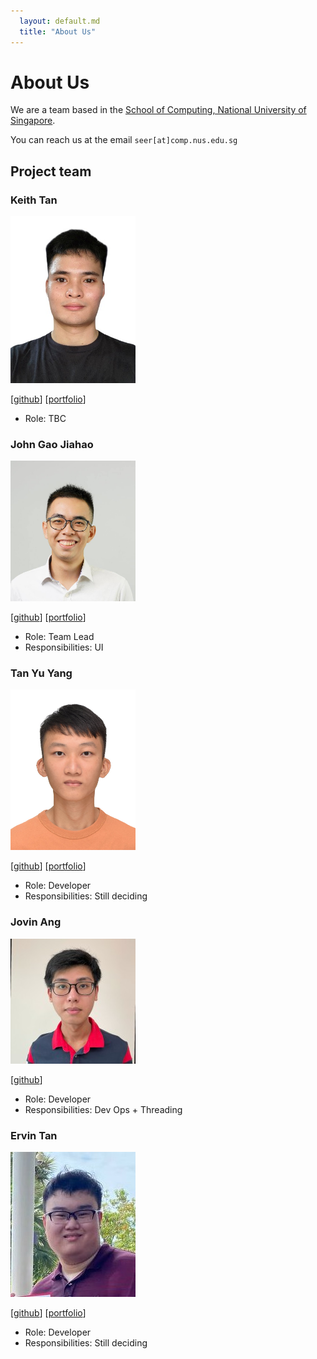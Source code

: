 ```yaml
---
  layout: default.md
  title: "About Us"
---
```


# About Us

We are a team based in the [School of Computing, National University of Singapore](http://www.comp.nus.edu.sg).

You can reach us at the email `seer[at]comp.nus.edu.sg`

## Project team

### Keith Tan

<img src="images/nathtiekk.png" width="200px">

[[github](http://github.com/nathtiekk)]
[[portfolio](team/johndoe.md)]

* Role: TBC

### John Gao Jiahao

<img src="images/johngao122.png" width="200px">

[[github](http://github.com/johngao122)]
[[portfolio](team/johndo.md)]

* Role: Team Lead
* Responsibilities: UI

### Tan Yu Yang

<img src="images/yuyang011.png" width="200px">

[[github](http://github.com/yuyang011)]
[[portfolio](team/yuyang011.md)]

* Role: Developer
* Responsibilities: Still deciding

### Jovin Ang

<img src="images/jovin-ang.png" width="200px">

[[github](http://github.com/Jovin-Ang)]

* Role: Developer
* Responsibilities: Dev Ops + Threading

### Ervin Tan

<img src="images/makisekurisux.png" width="200px">

[[github](https://github.com/MakiseKurisuX)]
[[portfolio](https://makisekurisux.github.io/)]

* Role: Developer
* Responsibilities: Still deciding
